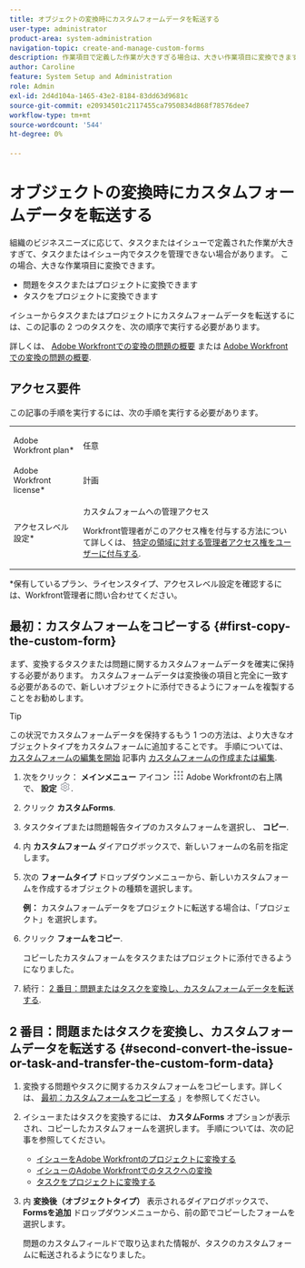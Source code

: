```yaml
---
title: オブジェクトの変換時にカスタムフォームデータを転送する
user-type: administrator
product-area: system-administration
navigation-topic: create-and-manage-custom-forms
description: 作業項目で定義した作業が大きすぎる場合は、大きい作業項目に変換できます。
author: Caroline
feature: System Setup and Administration
role: Admin
exl-id: 2d4d104a-1465-43e2-8184-83dd63d9681c
source-git-commit: e20934501c2117455ca7950834d868f78576dee7
workflow-type: tm+mt
source-wordcount: '544'
ht-degree: 0%

---
```


# オブジェクトの変換時にカスタムフォームデータを転送する

組織のビジネスニーズに応じて、タスクまたはイシューで定義された作業が大きすぎて、タスクまたはイシュー内でタスクを管理できない場合があります。 この場合、大きな作業項目に変換できます。

* 問題をタスクまたはプロジェクトに変換できます
* タスクをプロジェクトに変換できます

イシューからタスクまたはプロジェクトにカスタムフォームデータを転送するには、この記事の 2 つのタスクを、次の順序で実行する必要があります。

詳しくは、 [Adobe Workfrontでの変換の問題の概要](../../../manage-work/issues/convert-issues/convert-issues.md) または [Adobe Workfrontでの変換の問題の概要](../../../manage-work/issues/convert-issues/convert-issues.md).

## アクセス要件

この記事の手順を実行するには、次の手順を実行する必要があります。

<table style="table-layout:auto"> 
 <col> 
 <col> 
 <tbody> 
  <tr data-mc-conditions=""> 
   <td role="rowheader"> <p>Adobe Workfront plan*</p> </td> 
   <td>任意</td> 
  </tr> 
  <tr> 
   <td role="rowheader">Adobe Workfront license*</td> 
   <td>計画</td> 
  </tr> 
  <tr data-mc-conditions=""> 
   <td role="rowheader">アクセスレベル設定*</td> 
   <td> <p>カスタムフォームへの管理アクセス</p> <p>Workfront管理者がこのアクセス権を付与する方法について詳しくは、 <a href="../../../administration-and-setup/add-users/configure-and-grant-access/grant-users-admin-access-certain-areas.md" class="MCXref xref">特定の領域に対する管理者アクセス権をユーザーに付与する</a>.</p> </td> 
  </tr> 
 </tbody> 
</table>

&#42;保有しているプラン、ライセンスタイプ、アクセスレベル設定を確認するには、Workfront管理者に問い合わせてください。

## 最初：カスタムフォームをコピーする {#first-copy-the-custom-form}

まず、変換するタスクまたは問題に関するカスタムフォームデータを確実に保持する必要があります。 カスタムフォームデータは変換後の項目と完全に一致する必要があるので、新しいオブジェクトに添付できるようにフォームを複製することをお勧めします。

>[!TIP]
>
>この状況でカスタムフォームデータを保持するもう 1 つの方法は、より大きなオブジェクトタイプをカスタムフォームに追加することです。 手順については、 [カスタムフォームの編集を開始](../../../administration-and-setup/customize-workfront/create-manage-custom-forms/create-or-edit-a-custom-form.md#start2) 記事内 [カスタムフォームの作成または編集](../../../administration-and-setup/customize-workfront/create-manage-custom-forms/create-or-edit-a-custom-form.md).

1. 次をクリック： **メインメニュー** アイコン ![](assets/main-menu-icon.png) Adobe Workfrontの右上隅で、 **設定** ![](assets/gear-icon-settings.png).

1. クリック **カスタムForms**.
1. タスクタイプまたは問題報告タイプのカスタムフォームを選択し、 **コピー**.
1. 内 **カスタムフォーム** ダイアログボックスで、新しいフォームの名前を指定します。

1. 次の **フォームタイプ** ドロップダウンメニューから、新しいカスタムフォームを作成するオブジェクトの種類を選択します。

   **例：** カスタムフォームデータをプロジェクトに転送する場合は、「プロジェクト」を選択します。

1. クリック **フォームをコピー**.

   コピーしたカスタムフォームをタスクまたはプロジェクトに添付できるようになりました。

1. 続行： [2 番目：問題またはタスクを変換し、カスタムフォームデータを転送する](#second-convert-the-issue-or-task-and-transfer-the-custom-form-data).

## 2 番目：問題またはタスクを変換し、カスタムフォームデータを転送する {#second-convert-the-issue-or-task-and-transfer-the-custom-form-data}

1. 変換する問題やタスクに関するカスタムフォームをコピーします。詳しくは、 [最初：カスタムフォームをコピーする](#first-copy-the-custom-form) 」を参照してください。
1. イシューまたはタスクを変換するには、 **カスタムForms** オプションが表示され、コピーしたカスタムフォームを選択します。 手順については、次の記事を参照してください。

   * [イシューをAdobe Workfrontのプロジェクトに変換する](../../../manage-work/issues/convert-issues/convert-issue-to-project.md)
   * [イシューのAdobe Workfrontでのタスクへの変換](../../../manage-work/issues/convert-issues/convert-issue-to-task.md)
   * [タスクをプロジェクトに変換する](../../../manage-work/tasks/manage-tasks/convert-task-to-project.md)

1. 内 **変換後（オブジェクトタイプ）** 表示されるダイアログボックスで、 **Formsを追加** ドロップダウンメニューから、前の節でコピーしたフォームを選択します。

   問題のカスタムフィールドで取り込まれた情報が、タスクのカスタムフォームに転送されるようになりました。

